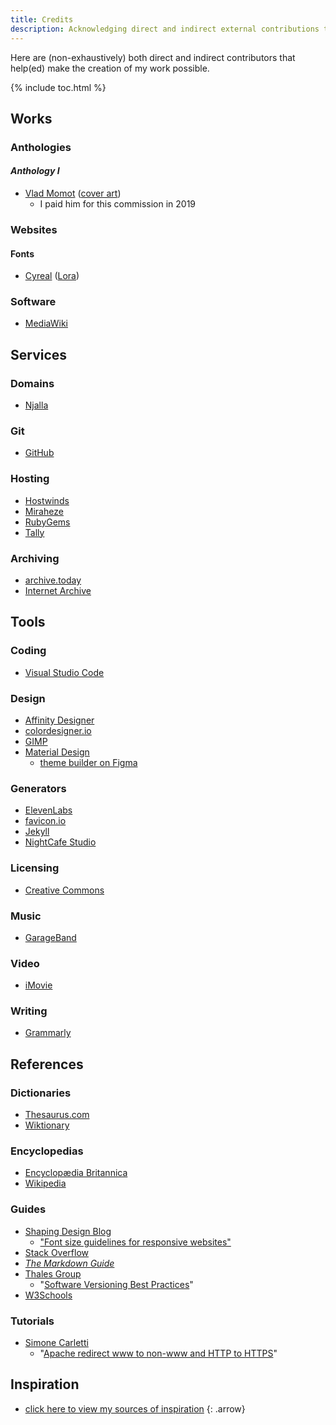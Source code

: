 ```yaml
---
title: Credits
description: Acknowledging direct and indirect external contributions that helped to make my work possible.
---
```


Here are (non-exhaustively) both direct and indirect contributors that help(ed) make the creation of my work possible.

{% include toc.html %}

## Works
### Anthologies
#### *Anthology I*
- <a href="https://vladmomotart.tumblr.com/" target="_blank">Vlad Momot</a> (<a href="https://absurdrealms.com/assets/images/schizoid_nightmares_anthology_i.jpg" target="_blank">cover art</a>)
    - I paid him for this commission in 2019

### Websites
#### Fonts
- <a href="http://cyreal.org/" target="_blank">Cyreal</a> (<a href="http://cyreal.org/fonts/lora/" target="_blank">Lora</a>)

### Software
- <a href="https://www.mediawiki.org/" target="_blank">MediaWiki</a>

## Services
### Domains
- <a href="https://njal.la/" target="_blank">Njalla</a>

### Git
- <a href="https://github.com/" target="_blank">GitHub</a>

### Hosting
- <a href="https://www.hostwinds.com/" target="_blank">Hostwinds</a>
- <a href="https://miraheze.org/" target="_blank">Miraheze</a>
- <a href="https://rubygems.org/" target="_blank">RubyGems</a>
- <a href="https://tally.so/" target="_blank">Tally</a>

### Archiving
- <a href="https://archive.ph/" target="_blank">archive.today</a> 
- <a href="https://archive.org/" target="_blank">Internet Archive</a>

## Tools
### Coding
- <a href="https://code.visualstudio.com/" target="_blank">Visual Studio Code</a>

### Design
- <a href="https://affinity.serif.com/en-gb/designer/" target="_blank">Affinity Designer</a>
- <a href="https://colordesigner.io/" target="_blank">colordesigner.io</a>
- <a href="https://www.gimp.org/" target="_blank">GIMP</a>
- <a href="https://m3.material.io/" target="_blank">Material Design</a>
    - <a href="https://www.figma.com/community/plugin/1034969338659738588/Material-Theme-Builder" target="_blank">theme builder on Figma</a>

### Generators
- <a href="https://elevenlabs.io/" target="_blank">ElevenLabs</a>
- <a href="https://favicon.io/" target="_blank">favicon.io</a>
- <a href="https://jekyllrb.com/" target="_blank">Jekyll</a>
- <a href="https://nightcafe.studio/" target="_blank">NightCafe Studio</a>

### Licensing
- <a href="https://creativecommons.org/" target="_blank">Creative Commons</a>

### Music
- <a href="https://www.apple.com/mac/garageband/" target="_blank">GarageBand</a>

### Video
- <a href="https://www.apple.com/imovie/" target="_blank">iMovie</a>

### Writing
- <a href="https://www.grammarly.com/" target="_blank">Grammarly</a>

## References
### Dictionaries
- <a href="https://www.thesaurus.com/" target="_blank">Thesaurus.com</a>
- <a href="https://www.wiktionary.org/" target="_blank">Wiktionary</a>

### Encyclopedias
- <a href="https://www.britannica.com/" target="_blank">Encyclopædia Britannica</a>
- <a href="https://www.wikipedia.org/" target="_blank">Wikipedia</a>

### Guides
- <a href="https://www.editorx.com/shaping-design" target="_blank">Shaping Design Blog</a>
    - <a href="https://www.editorx.com/shaping-design/article/font-size" target="_blank">"Font size guidelines for responsive websites"</a>
- <a href="https://stackoverflow.com/" target="_blank">Stack Overflow</a>
- <a href="https://www.markdownguide.org/" target="_blank">*The Markdown Guide*</a>
- <a href="https://www.thalesgroup.com/" target="_blank">Thales Group</a>
    - "<a href="https://cpl.thalesgroup.com/software-monetization/software-versioning-basics">Software Versioning Best Practices</a>"
- <a href="https://www.w3schools.com/" target="_blank">W3Schools</a>

### Tutorials
- <a href="https://simonecarletti.com/" target="_blank">Simone Carletti</a>
    - "<a href="https://simonecarletti.com/blog/2016/08/redirect-domain-http-https-www-apache/" target="_blank">Apache redirect www to non-www and HTTP to HTTPS</a>"

## Inspiration
- [click here to view my sources of inspiration](/credits/inspiration/)
{: .arrow}